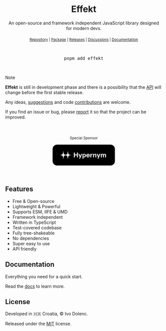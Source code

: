 <h1 align="center">Effekt</h1>

<p align="center">An open-source and framework independent JavaScript library designed for modern devs.</p>

<p align="center">
  <sub>
    <a href="https://github.com/ivodolenc/effekt">Repository</a> | <a href="https://www.npmjs.com/package/effekt">Package</a> | <a href="https://github.com/ivodolenc/effekt/releases">Releases</a> | <a href="https://github.com/ivodolenc/effekt/discussions">Discussions</a> | <a href="../../docs/README.md">Documentation</a>
  </sub>
</p>

<br>

<pre align="center">pnpm add effekt</pre>

<br>

> [!NOTE]
>
> **Effekt** is still in development phase and there is a possibility that the [API](../../docs/api.md) will change before the first stable release.
>
> Any ideas, [suggestions](https://github.com/ivodolenc/effekt/discussions) and code [contributions](../../.github/CONTRIBUTING.md) are welcome.
>
> If you find an issue or bug, please [report](https://github.com/ivodolenc/effekt/issues/new/choose) it so that the project can be improved.

<br>

<p align="center">
  <sub>Special Sponsor</sub>
</p>

<p align="center">
  <a title="Hypernym Studio" href="https://github.com/hypernym-studio">
    <img alt="Hypernym Studio" width="200" src="../../.assets/hypernym-logo.svg">
  </a>
</p>

<br>

## Features

- Free & Open-source
- Lightweight & Powerful
- Supports ESM, IIFE & UMD
- Framework independent
- Written in TypeScript
- Test-covered codebase
- Fully tree-shakeable
- No dependencies
- Super easy to use
- API friendly

## Documentation

Everything you need for a quick start.

Read the [docs](../../docs/README.md) to learn more.

## License

Developed in 🇭🇷 Croatia, © Ivo Dolenc.

Released under the [MIT](LICENSE.txt) license.

